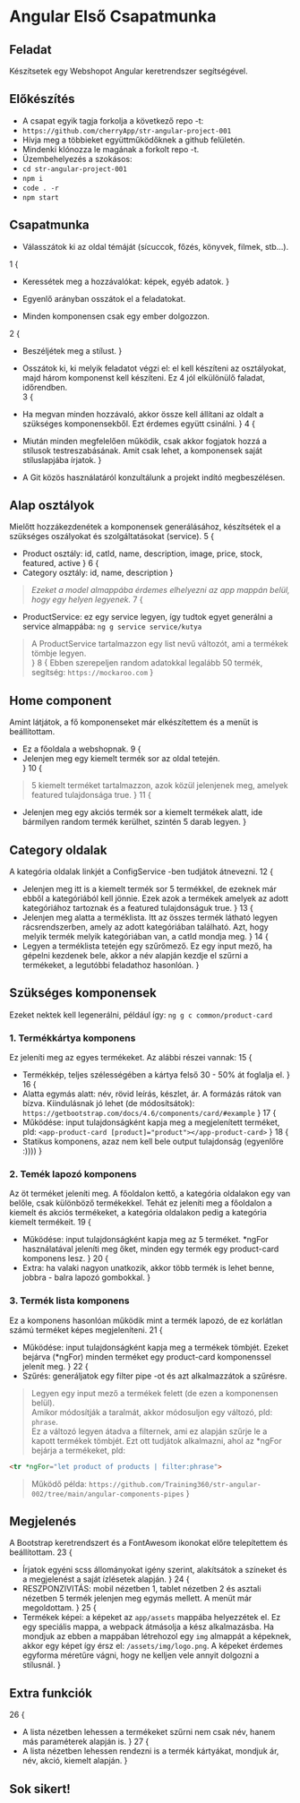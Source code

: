 # Angular Első Csapatmunka

## Feladat
Készítsetek egy Webshopot Angular keretrendszer segítségével.

## Előkészítés
- A csapat egyik tagja forkolja a következő repo -t:
- `https://github.com/cherryApp/str-angular-project-001`
- Hívja meg a többieket együttműködőknek a github felületén.
- Mindenki klónozza le magának a forkolt repo -t.
- Üzembehelyezés a szokásos: 
- `cd str-angular-project-001`
- `npm i`
- `code . -r`
- `npm start`

## Csapatmunka
- Válasszátok ki az oldal témáját (sícuccok, főzés, könyvek, filmek, stb...).

1 {
- Keressétek meg a hozzávalókat: képek, egyéb adatok.
}

- Egyenlő arányban osszátok el a feladatokat.
- Minden komponensen csak egy ember dolgozzon.

2 {
- Beszéljétek meg a stílust.
}

- Osszátok ki, ki melyik feladatot végzi el: el kell készíteni az osztályokat, 
majd három komponenst kell készíteni. Ez 4 jól elkülönülő faladat, időrendben.  
3 {
- Ha megvan minden hozzávaló, akkor össze kell állítani az oldalt a szükséges 
komponensekből. Ezt érdemes együtt csinálni.
}
4 {
- Miután minden megfelelően működik, csak akkor fogjatok hozzá a stílusok 
testreszabásának. Amit csak lehet, a komponensek saját stíluslapjába írjatok.
}
- A Git közös használatáról konzultálunk a projekt indító megbeszélésen.

## Alap osztályok
Mielőtt hozzákezdenétek a komponensek generálásához, készítsétek el a 
szükséges oszályokat és szolgáltatásokat (service).
5 {
- Product osztály: id, catId, name, description, image, price, stock, featured, active
}
6 {
- Category osztály: id, name, description
}
> _Ezeket a model almappába érdemes elhelyezni az app mappán belül, hogy egy helyen legyenek._
7 {
- ProductService: ez egy service legyen, így tudtok egyet generálni a service almappába: 
`ng g service service/kutya`
> A ProductService tartalmazzon egy list nevű változót, ami a termékek tömbje legyen.  
}
8 {
> Ebben szerepeljen random adatokkal legalább 50 termék, segítség: `https://mockaroo.com`
}

## Home component
Amint látjátok, a fő komponenseket már elkészítettem és a menüt is beállítottam.
- Ez a főoldala a webshopnak.
9 {
- Jelenjen meg egy kiemelt termék sor az oldal tetején.  
}
10 {
> 5 kiemelt terméket tartalmazzon, azok közül jelenjenek meg, amelyek featured tulajdonsága true.
}
11 {
- Jelenjen meg egy akciós termék sor a kiemelt termékek alatt, ide bármilyen random termék 
kerülhet, szintén 5 darab legyen.
}

## Category oldalak
A kategória oldalak linkjét a ConfigService -ben tudjátok átnevezni.
12 {
- Jelenjen meg itt is a kiemelt termék sor 5 termékkel, de ezeknek már ebből a kategóriából kell jönnie. 
Ezek azok a termékek amelyek az adott kategóriához tartoznak és a featured tulajdonságuk true.
}
13 {
- Jelenjen meg alatta a terméklista. Itt az összes termék látható legyen rácsrendszerben, amely 
az adott kategóriában található. Azt, hogy melyik termék melyik kategóriában van, a catId mondja meg.
}
14 {
- Legyen a terméklista tetején egy szűrőmező. Ez egy input mező, ha gépelni kezdenek bele, akkor 
a név alapján kezdje el szűrni a termékeket, a legutóbbi feladathoz hasonlóan.
}

## Szükséges komponensek
Ezeket nektek kell legenerálni, például így: `ng g c common/product-card`

### 1. Termékkártya komponens
Ez jeleníti meg az egyes termékeket. Az alábbi részei vannak:
15 {
- Termékkép, teljes szélességében a kártya felső 30 - 50% át foglalja el.
}
16 {
- Alatta egymás alatt: név, rövid leírás, készlet, ár. A formázás rátok van bízva. 
Kiindulásnak jó lehet (de módosítsátok): `https://getbootstrap.com/docs/4.6/components/card/#example`
}
17 {
- Működése: input tulajdonságként kapja meg a megjelenített terméket, 
pld: `<app-product-card [product]="product"></app-product-card>`
}
18 {
- Statikus komponens, azaz nem kell bele output tulajdonság (egyenlőre :))))
}

### 2. Temék lapozó komponens
Az öt terméket jeleníti meg. A főoldalon kettő, a kategória oldalakon egy van belőle, 
csak különböző termékekkel. Tehát ez jeleníti meg a főoldalon a kiemelt és akciós 
termékeket, a kategória oldalakon pedig a kategória kiemelt termékeit.
19 {
- Működése: input tulajdonságként kapja meg az 5 terméket. *ngFor használatával 
jeleníti meg őket, minden egy termék egy product-card komponens lesz.
}
20 {
- Extra: ha valaki nagyon unatkozik, akkor több termék is lehet benne, jobbra - balra 
lapozó gombokkal.
}

### 3. Termék lista komponens
Ez a komponens hasonlóan működik mint a termék lapozó, de ez korlátlan számú terméket 
képes megjeleníteni.
21 {
- Működése: input tulajdonságként kapja meg a termékek tömbjét. Ezeket bejárva (*ngFor) 
minden terméket egy product-card komponenssel jelenít meg.
}
22 {
- Szűrés: generáljatok egy filter pipe -ot és azt alkalmazzátok a szűrésre. 
> Legyen egy input mező a termékek felett (de ezen a komponensen belül).  
> Amikor módosítják a taralmát, akkor módosuljon egy változó, pld: `phrase`.  
> Ez a változó legyen átadva a filternek, ami ez alapján szűrje le a 
kapott termékek tömbjét. Ezt ott tudjátok alkalmazni, ahol az *ngFor 
bejárja a termékeket, pld:  
```html
<tr *ngFor="let product of products | filter:phrase">
```
> Működő példa: `https://github.com/Training360/str-angular-002/tree/main/angular-components-pipes`
}

## Megjelenés
A Bootstrap keretrendszert és a FontAwesom ikonokat előre telepítettem és beállítottam. 
23 {
- Írjatok egyéni scss állományokat igény szerint, alakítsátok a színeket és a megjelenést 
a saját ízlésetek alapján. 
}
24 {
- RESZPONZIVITÁS: mobil nézetben 1, tablet nézetben 2 és asztali nézetben 5 termék 
jelenjen meg egymás mellett. A menüt már megoldottam.
}
25 {
- Termékek képei: a képeket az `app/assets` mappába helyezzétek el. Ez egy 
speciális mappa, a webpack átmásolja a kész alkalmazásba. Ha mondjuk az 
ebben a mappában létrehozol egy `img` almappát a képeknek, akkor egy képet így 
érsz el: `/assets/img/logo.png`. A képeket érdemes egyforma méretűre vágni, hogy 
ne kelljen vele annyit dolgozni a stílusnál.
}

## Extra funkciók
26 {
- A lista nézetben lehessen a termékeket szűrni nem csak név, hanem más paraméterek alapján is.
}
27 {
- A lista nézetben lehessen rendezni is a termék kártyákat, mondjuk ár, név, akció, kiemelt alapján.
}

## Sok sikert!

